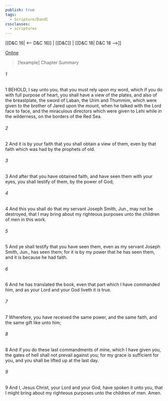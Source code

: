 ```yaml
---
publish: true
tags:
  - Scripture/DandC
cssclasses:
  - scriptures
---
```

[[D&C 16| <-- D&C 16]] | [[D&C]] | [[D&C 18| D&C 18 -->]]

[Online](https://churchofjesuschrist.org/study/scriptures/dc-testament/dc/17?lang=eng)

>[!example] Chapter Summary
>
###### 1
1 BEHOLD, I say unto you, that you must rely upon my word, which if you do with full purpose of heart, you shall have a view of the plates, and also of the breastplate, the sword of Laban, the Urim and Thummim, which were given to the brother of Jared upon the mount, when he talked with the Lord face to face, and the miraculous directors which were given to Lehi while in the wilderness, on the borders of the Red Sea.
###### 2
2 And it is by your faith that you shall obtain a view of them, even by that faith which was had by the prophets of old.
###### 3
3 And after that you have obtained faith, and have seen them with your eyes, you shall testify of them, by the power of God;
###### 4
4 And this you shall do that my servant Joseph Smith, Jun., may not be destroyed, that I may bring about my righteous purposes unto the children of men in this work.
###### 5
5 And ye shall testify that you have seen them, even as my servant Joseph Smith, Jun., has seen them; for it is by my power that he has seen them, and it is because he had faith.
###### 6
6 And he has translated the book, even that part which I have commanded him, and as your Lord and your God liveth it is true.
###### 7
7 Wherefore, you have received the same power, and the same faith, and the same gift like unto him;
###### 8
8 And if you do these last commandments of mine, which I have given you, the gates of hell shall not prevail against you; for my grace is sufficient for you, and you shall be lifted up at the last day.
###### 9
9 And I, Jesus Christ, your Lord and your God, have spoken it unto you, that I might bring about my righteous purposes unto the children of men. Amen.




